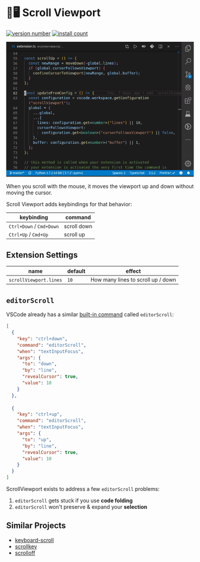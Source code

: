# 📜🖥 Scroll Viewport

[![version number](https://vsmarketplacebadge.apphb.com/version-short/bmalehorn.scroll-viewport.svg)](https://marketplace.visualstudio.com/items?itemName=bmalehorn.scroll-viewport)
[![install count](https://vsmarketplacebadge.apphb.com/installs-short/bmalehorn.scroll-viewport.svg)](https://marketplace.visualstudio.com/items?itemName=bmalehorn.scroll-viewport)

<img src="demo.gif" width="600">

When you scroll with the mouse, it moves the viewport up and down without moving the cursor.

Scroll Viewport adds keybindings for that behavior:

| keybinding               | command     |
| ------------------------ | ----------- |
| `Ctrl+Down` / `Cmd+Down` | scroll down |
| `Ctrl+Up` / `Cmd+Up`     | scroll up   |

## Extension Settings

| name                   | default | effect                             |
| ---------------------- | ------- | ---------------------------------- |
| `scrollViewport.lines` | `10`    | How many lines to scroll up / down |

## `editorScroll`

VSCode already has a similar [built-in command](https://code.visualstudio.com/api/references/commands) called `editorScroll`:

```json
[
  {
    "key": "ctrl+down",
    "command": "editorScroll",
    "when": "textInputFocus",
    "args": {
      "to": "down",
      "by": "line",
      "revealCursor": true,
      "value": 10
    }
  },

  {
    "key": "ctrl+up",
    "command": "editorScroll",
    "when": "textInputFocus",
    "args": {
      "to": "up",
      "by": "line",
      "revealCursor": true,
      "value": 10
    }
  }
]
```

ScrollViewport exists to address a few `editorScroll` problems:

1. `editorScroll` gets stuck if you use **code folding**
2. `editorScroll` won't preserve & expand your **selection**

## Similar Projects

- [keyboard-scroll](https://github.com/finalclass/vscode-keyboard-scroll)
- [scrollkey](https://github.com/74th/vscode-scrollkey)
- [scrolloff](https://github.com/TickleForce/vscode-scrolloff)
